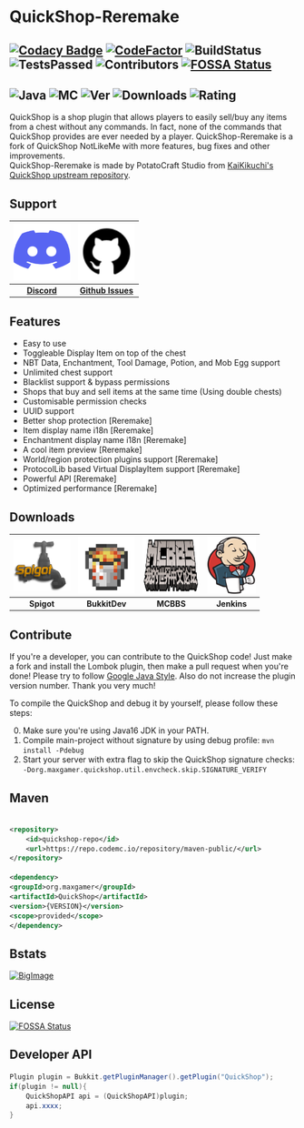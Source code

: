 # QuickShop-Reremake

[![Codacy Badge](https://app.codacy.com/project/badge/Grade/8e9a5689cb3f4d6b8315a270a1252c2b)](https://www.codacy.com/gh/Ghost-chu/QuickShop-Reremake/dashboard?utm_source=github.com&amp;utm_medium=referral&amp;utm_content=Ghost-chu/QuickShop-Reremake&amp;utm_campaign=Badge_Grade)
[![CodeFactor](https://www.codefactor.io/repository/github/ghost-chu/quickshop-reremake/badge)](https://www.codefactor.io/repository/github/ghost-chu/quickshop-reremake)
![BuildStatus](https://ci.codemc.io/job/Ghost-chu/job/QuickShop-Reremake/21/badge/icon)
![TestsPassed](https://img.shields.io/jenkins/tests?compact_message&jobUrl=https://ci.codemc.io/job/Ghost-chu/job/QuickShop-Reremake)
![Contributors](https://img.shields.io/github/contributors/Ghost-chu/QuickShop-Reremake)
[![FOSSA Status](https://app.fossa.com/api/projects/git%2Bgithub.com%2FGhost-chu%2FQuickShop-Reremake.svg?type=shield)](https://app.fossa.com/projects/git%2Bgithub.com%2FGhost-chu%2FQuickShop-Reremake?ref=badge_shield)
---

![Java](https://img.shields.io/badge/java-version%208%2B%20(currently%20is%208--16)-orange)
![MC](https://img.shields.io/badge/minecraft-java%20edition%201.15%2B-blueviolet)
![Ver](https://img.shields.io/spiget/version/62575?label=version)
![Downloads](https://img.shields.io/spiget/downloads/62575?label=downloads)
![Rating](https://img.shields.io/spiget/rating/62575?label=rating)
---

QuickShop is a shop plugin that allows players to easily sell/buy any items from a chest without any commands. In fact,
none of the commands that QuickShop provides are ever needed by a player. QuickShop-Reremake is a fork of QuickShop
NotLikeMe with more features, bug fixes and other improvements.  
QuickShop-Reremake is made by PotatoCraft Studio
from [KaiKikuchi's QuickShop upstream repository](https://github.com/KaiKikuchi/QuickShop).

## Support

| <a href="https://discord.gg/bfefw2E"/> <img src="/.github/icons/Discord.svg" width="100" height="100" />| <a href="https://github.com/PotatoCraft-Studio/QuickShop-Reremake/issues"><img src="/.github/icons/Github.png" width="100" height="100" />|
| :---: | :---: |
| [**Discord**](https://discord.gg/bfefw2E) | [**Github Issues**](https://github.com/PotatoCraft-Studio/QuickShop-Reremake/issues) |

## Features

- Easy to use
- Toggleable Display Item on top of the chest
- NBT Data, Enchantment, Tool Damage, Potion, and Mob Egg support
- Unlimited chest support
- Blacklist support & bypass permissions
- Shops that buy and sell items at the same time (Using double chests)
- Customisable permission checks
- UUID support
- Better shop protection [Reremake]
- Item display name i18n [Reremake]
- Enchantment display name i18n [Reremake]
- A cool item preview [Reremake]
- World/region protection plugins support [Reremake]
- ProtocolLib based Virtual DisplayItem support [Reremake]
- Powerful API [Reremake]
- Optimized performance [Reremake]

## Downloads

| <a href="https://www.spigotmc.org/resources/62575/"><img src="/.github/icons/Spigot.png" width="100" height="90" /></a> | <a href="https://dev.bukkit.org/projects/quickshop-reremake"><img src="/.github/icons/Bukkit.png" width="100" height="100" /></a></a> | <a href="http://www.mcbbs.net/thread-809496-1-1.html"><img src="/.github/icons/MCBBS.png" width="100" height="100" /></a> | <a href="https://ci.codemc.io/job/Ghost-chu/job/QuickShop-Reremake-SNAPSHOT/"><img src="/.github/icons/Jenkins.svg" width="85" height="100" /></a>
 | :---: | :---: | :---: | :---: |
| **Spigot** | **BukkitDev** | **MCBBS** | **Jenkins** |

## Contribute

If you're a developer, you can contribute to the QuickShop code! Just make a fork and install the Lombok plugin,
then make a pull request when you're done! Please try to
follow [Google Java Style](https://google.github.io/styleguide/javaguide.html). Also do not increase the plugin version
number. Thank you very much!

To compile the QuickShop and debug it by yourself, please follow these steps:

0. Make sure you're using Java16 JDK in your PATH.
1. Compile main-project without signature by using debug profile: `mvn install -Pdebug`
2. Start your server with extra flag to skip the QuickShop signature
   checks: `-Dorg.maxgamer.quickshop.util.envcheck.skip.SIGNATURE_VERIFY`

## Maven

```XML

<repository>
    <id>quickshop-repo</id>
    <url>https://repo.codemc.io/repository/maven-public/</url>
</repository>

<dependency>
<groupId>org.maxgamer</groupId>
<artifactId>QuickShop</artifactId>
<version>{VERSION}</version>
<scope>provided</scope>
</dependency>
```

## Bstats

[![BigImage](https://bstats.org/signatures/bukkit/QuickShop-Reremake.svg)](https://bstats.org/plugin/bukkit/QuickShop-Reremake/3320)

## License

[![FOSSA Status](https://app.fossa.com/api/projects/git%2Bgithub.com%2FGhost-chu%2FQuickShop-Reremake.svg?type=large)](https://app.fossa.com/projects/git%2Bgithub.com%2FGhost-chu%2FQuickShop-Reremake?ref=badge_large)

## Developer API

```java
Plugin plugin = Bukkit.getPluginManager().getPlugin("QuickShop");
if(plugin != null){
    QuickShopAPI api = (QuickShopAPI)plugin;
    api.xxxx;
}
```